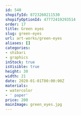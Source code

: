 ```yaml
---
id: 540
shopifyId: 8723260211530
shopifyOptionId: 47772419293514
order: 17
title: Green eyes
slug: green-eyes
url: art-works/green-eyes
aliases: []
categories:
- shibari
- graphics
inStock: true
isVisible: true
height: 30
width: 21
date: 2020-01-01T00:00:00Z
materials:
- watercolor
- ' paper'
price: 200
mainImage: green_eyes.jpg
---
```

